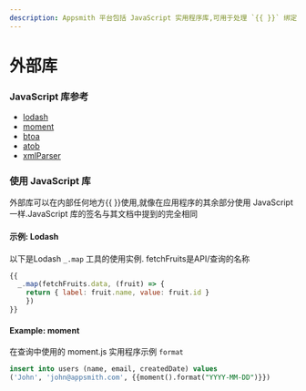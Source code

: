 ```yaml
---
description: Appsmith 平台包括 JavaScript 实用程序库,可用于处理 `{{ }}` 绑定中的数据.
---
```


# 外部库

### JavaScript 库参考 <a href="#javascript-e5-ba-93-e5-8f-82-e8-80-83" id="javascript-e5-ba-93-e5-8f-82-e8-80-83"></a>

* [lodash](https://lodash.com/docs/4.17.15)
* [moment](https://momentjs.com/docs/)
* [btoa](https://github.com/dankogai/js-base64#readme)
* [atob](https://github.com/dankogai/js-base64#readme)
* [xmlParser](https://github.com/NaturalIntelligence/fast-xml-parser#readme)

### 使用 JavaScript 库 <a href="#e4-bd-bf-e7-94-a8-javascript-e5-ba-93" id="e4-bd-bf-e7-94-a8-javascript-e5-ba-93"></a>

外部库可以在内部任何地方\{{ \}}使用,就像在应用程序的其余部分使用 JavaScript 一样.JavaScript 库的签名与其文档中提到的完全相同

#### 示例: Lodash <a href="#e7-a4-ba-e4-be-8b-lodash" id="e7-a4-ba-e4-be-8b-lodash"></a>

以下是Lodash `_.map` 工具的使用实例. fetchFruits是API/查询的名称

```javascript
{{
  _.map(fetchFruits.data, (fruit) => { 
    return { label: fruit.name, value: fruit.id } 
    })
}}
```

#### Example: moment <a href="#example-moment" id="example-moment"></a>

在查询中使用的 moment.js 实用程序示例 `format`

```sql
insert into users (name, email, createdDate) values 
('John', 'john@appsmith.com', {{moment().format("YYYY-MM-DD")}})
```
